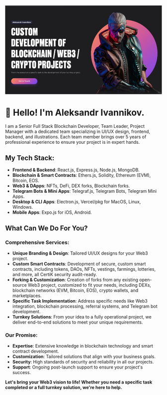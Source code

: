 ![ivannikov.pro](/images/ivannikov.pro_en_960x540.png)

# 👋 Hello! I'm Aleksandr Ivannikov.

I am a Senior Full Stack Blockchain Developer, Team Leader, Project Manager with a dedicated team specializing in UI/UX design, frontend, backend, and illustrations. Each team member brings over 5 years of professional experience to ensure your project is in expert hands.

## My Tech Stack:
- **Frontend & Backend**: React.js, Express.js, Node.js, MongoDB.
- **Blockchain & Smart Contracts**: Ethers.js, Solidity, Ethereum (EVM), Bitcoin, EOS.
- **Web3 & DApps**: NFTs, DeFi, DEX forks, Blockchain forks.
- **Telegram Bots & Mini Apps**: Telegraf.js, Telegram Bots, Telegram Mini Apps.
- **Desktop & CLI Apps**: Electron.js, Vercel/pkg for MacOS, Linux, Windows.
- **Mobile Apps**: Expo.js for iOS, Android.

## What Can We Do For You?

### Comprehensive Services:
- **Unique Branding & Design**: Tailored UI/UX designs for your Web3 project.
- **Custom Smart Contracts**: Development of secure, custom smart contracts, including tokens, DAOs, NFTs, vestings, farmings, lotteries, and more, all CertiK security audit-ready.
- **Forking & Customization**: Creation of forks from any existing open-source Web3 project, customized to fit your needs, including DEXs, blockchain networks (EVM, Bitcoin, EOS), crypto wallets, and marketplaces.
- **Specific Task Implementation**: Address specific needs like Web3 integration, blockchain processing, referral systems, and Telegram bot development.
- **Turnkey Solutions**: From your idea to a fully operational project, we deliver end-to-end solutions to meet your unique requirements.

### Our Promise:
- **Expertise**: Extensive knowledge in blockchain technology and smart contract development.
- **Customization**: Tailored solutions that align with your business goals.
- **Security**: High standards of security and reliability in all our projects.
- **Support**: Ongoing post-launch support to ensure your project's success.

**Let's bring your Web3 vision to life! Whether you need a specific task completed or a full turnkey solution, we're here to help.**
